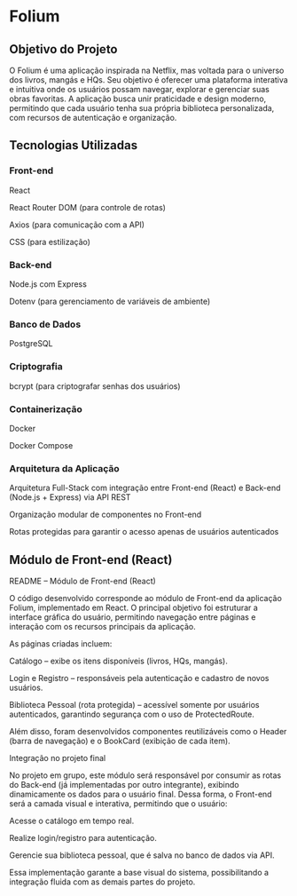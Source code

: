 # Folium

## Objetivo do Projeto
O Folium é uma aplicação inspirada na Netflix, mas voltada para o universo dos livros, mangás e HQs.
Seu objetivo é oferecer uma plataforma interativa e intuitiva onde os usuários possam navegar, explorar e gerenciar suas obras favoritas.
A aplicação busca unir praticidade e design moderno, permitindo que cada usuário tenha sua própria biblioteca personalizada, com recursos de autenticação e organização.

## Tecnologias Utilizadas
### Front-end

React

React Router DOM (para controle de rotas)

Axios (para comunicação com a API)

CSS (para estilização)

### Back-end

Node.js com Express

Dotenv (para gerenciamento de variáveis de ambiente)

### Banco de Dados

PostgreSQL

### Criptografia

bcrypt (para criptografar senhas dos usuários)

### Containerização

Docker

Docker Compose

### Arquitetura da Aplicação

Arquitetura Full-Stack com integração entre Front-end (React) e Back-end (Node.js + Express) via API REST

Organização modular de componentes no Front-end

Rotas protegidas para garantir o acesso apenas de usuários autenticados

## Módulo de Front-end (React)

README – Módulo de Front-end (React)

O código desenvolvido corresponde ao módulo de Front-end da aplicação Folium, implementado em React.
O principal objetivo foi estruturar a interface gráfica do usuário, permitindo navegação entre páginas e interação com os recursos principais da aplicação.

As páginas criadas incluem:

Catálogo – exibe os itens disponíveis (livros, HQs, mangás).

Login e Registro – responsáveis pela autenticação e cadastro de novos usuários.

Biblioteca Pessoal (rota protegida) – acessível somente por usuários autenticados, garantindo segurança com o uso de ProtectedRoute.

Além disso, foram desenvolvidos componentes reutilizáveis como o Header (barra de navegação) e o BookCard (exibição de cada item).

Integração no projeto final

No projeto em grupo, este módulo será responsável por consumir as rotas do Back-end (já implementadas por outro integrante), exibindo dinamicamente os dados para o usuário final.
Dessa forma, o Front-end será a camada visual e interativa, permitindo que o usuário:

Acesse o catálogo em tempo real.

Realize login/registro para autenticação.

Gerencie sua biblioteca pessoal, que é salva no banco de dados via API.

Essa implementação garante a base visual do sistema, possibilitando a integração fluida com as demais partes do projeto.